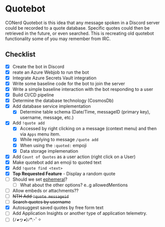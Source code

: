 # Quotebot
CONerd Quotebot is this idea that any message spoken in a Discord server could be recorded to a quote database. Specific quotes could then be retrieved in the future, or even searched.  This is recreating old quotebot functionality some of you may remember from IRC.

## Checklist
- [x] Create the bot in Discord
- [x] reate an Azure Webjob to run the bot
- [x] Integrate Azure Secrets Vault integration
- [x] Write some baseline code for the bot to join the server
- [x] Write a simple baseline interaction with the bot responding to a user
- [x] Build CI/CD pipeline
- [x] Determine the database technology (CosmosDb)
- [x] Add database service implementation
  - [x] Determine table schema (Date/Time, messageID (primary key), username, message, etc.)
- [x] Add `!quote add`
  - [x] Accessed by right clicking on a message (context menu) and then via `Apps` menu item. 
  - [x] While replying to message `/quote add`
  - [x] When using the `:quoted:` empoji
  - [x] Data storage implemenation
- [x] Add `Count of Quotes` as a user action (right click on a User)
- [x] Make quotebot add an emoji to quoted text
- [x] Add `!quote find <text>`
- [x] **Top Requested Feature** - Display a random quote
- [ ] Should we set [ephemeral](https://github.com/discord-net/Discord.Net/blob/dev/src/Discord.Net.Core/Entities/Interactions/IDiscordInteraction.cs#L58)?
  - [ ] What about the other options? e..g allowedMentions 
- [ ] Allow embeds or attachments??
- [ ] ~~NTH Add `!quote messageid`~~
- [ ] ~~Search quotes by username~~
- [x] Autosuggest saved quotes by free form text
- [ ] Add Application Insights or another type of application telemetry.
- [ ] (ﾉ◕ヮ◕)ﾉ*:･ﾟ✧
